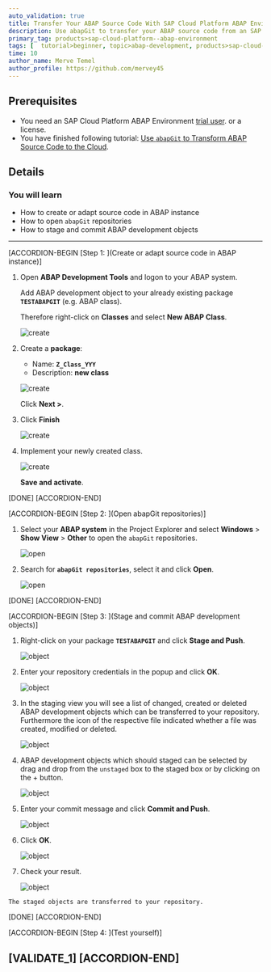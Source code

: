 ```yaml
---
auto_validation: true
title: Transfer Your ABAP Source Code With SAP Cloud Platform ABAP Environment via abapGit
description: Use abapGit to transfer your ABAP source code from an SAP Cloud Platform ABAP Environment instance back to your repository.
primary_tag: products>sap-cloud-platform--abap-environment
tags: [  tutorial>beginner, topic>abap-development, products>sap-cloud-platform]
time: 10
author_name: Merve Temel
author_profile: https://github.com/mervey45
---
```


## Prerequisites  
- You need an SAP Cloud Platform ABAP Environment [trial user](abap-environment-trial-onboarding).
or a license.
- You have finished following tutorial:  [Use `abapGit` to Transform ABAP Source Code to the Cloud](abap-environment-abapgit).

## Details
### You will learn  
- How to create or adapt source code in ABAP instance
- How to open `abapGit` repositories
- How to stage and commit ABAP development objects

---
[ACCORDION-BEGIN [Step 1: ](Create or adapt source code in ABAP instance)]

  1.  Open **ABAP Development Tools** and logon to your ABAP system.

      Add ABAP development object to your already existing package **`TESTABAPGIT`** (e.g. ABAP class).

      Therefore right-click on **Classes** and select **New ABAP Class**.

      ![create](create.png)

  2. Create a **package**:
      - Name: **`Z_Class_YYY`**
      - Description: **new class**

      ![create](create2.png)

       Click **Next >**.

  3. Click **Finish**

      ![create](create3.png)

  4. Implement your newly created class.

      ![create](create4.png)

     **Save and activate**.


[DONE]
[ACCORDION-END]

[ACCORDION-BEGIN [Step 2: ](Open abapGit repositories)]

  1. Select your **ABAP system** in the Project Explorer and select **Windows** > **Show View** > **Other** to open the `abapGit` repositories.

      ![open](create5.png)

  2. Search for **`abapGit repositories`**, select it and click **Open**.

      ![open](create6.png)

[DONE]
[ACCORDION-END]

[ACCORDION-BEGIN [Step 3: ](Stage and commit ABAP development objects)]

  1. Right-click on your package **`TESTABAPGIT`** and click **Stage and Push**.

      ![object](object.png)

  2. Enter your repository credentials in the popup and click **OK**.

      ![object](object2.png)

  3. In the staging view you will see a list of changed, created or deleted ABAP development objects which can be transferred to your repository. Furthermore the icon of the respective file indicated whether a file was created, modified or deleted.

      ![object](object3.png)

  4. ABAP development objects which should staged can be selected by drag and drop from the `unstaged` box to the staged box or by clicking on the + button.

      ![object](object4.png)

  5. Enter your commit message and click **Commit and Push**.

      ![object](object6.png)

  6. Click **OK**.

      ![object](object8.png)

  7. Check your result.

      ![object](object9.png)

    The staged objects are transferred to your repository.

[DONE]
[ACCORDION-END]

[ACCORDION-BEGIN [Step 4: ](Test yourself)]

[VALIDATE_1]
[ACCORDION-END]
---
